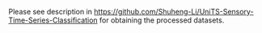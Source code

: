 Please see description in https://github.com/Shuheng-Li/UniTS-Sensory-Time-Series-Classification for obtaining the processed datasets.
